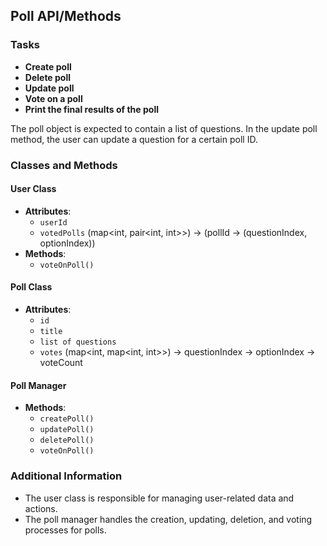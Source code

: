 ## Poll API/Methods

### Tasks
- **Create poll**
- **Delete poll**
- **Update poll**
- **Vote on a poll**
- **Print the final results of the poll**

The poll object is expected to contain a list of questions. In the update poll method, the user can update a question for a certain poll ID.

### Classes and Methods

#### User Class
- **Attributes**: 
  - `userId`
  - `votedPolls` (map<int, pair<int, int>>) → (pollId → (questionIndex, optionIndex))
- **Methods**: 
  - `voteOnPoll()`

#### Poll Class
- **Attributes**: 
  - `id`
  - `title`
  - `list of questions`
  - `votes` (map<int, map<int, int>>) → questionIndex → optionIndex → voteCount

#### Poll Manager
- **Methods**: 
  - `createPoll()`
  - `updatePoll()`
  - `deletePoll()`
  - `voteOnPoll()`

### Additional Information
- The user class is responsible for managing user-related data and actions.
- The poll manager handles the creation, updating, deletion, and voting processes for polls.